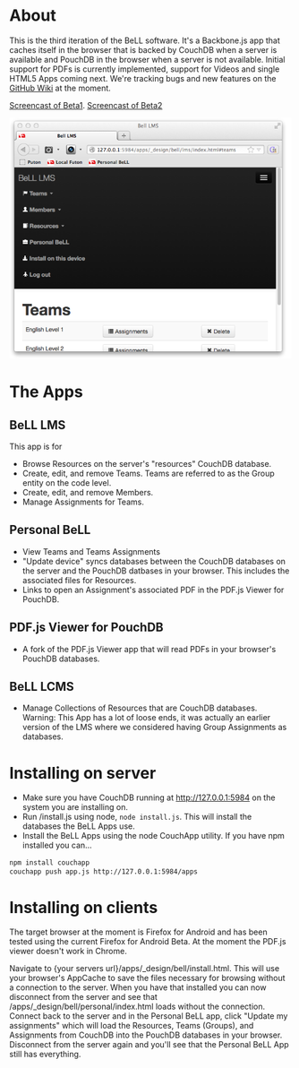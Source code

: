 # About
This is the third iteration of the BeLL software. It's a Backbone.js app that caches itself in the browser that is backed by CouchDB when a server is available and PouchDB in the browser when a server is not available. Initial support for PDFs is currently implemented, support for Videos and single HTML5 Apps coming next.  We're tracking bugs and new features on the [GitHub Wiki](https://github.com/open-learning-exchange/BeLL-Apps/wiki/@todo's) at the moment.

[Screencast of Beta1](http://www.youtube.com/watch?v=NeGSljQMQ1M).
[Screencast of Beta2](http://youtu.be/czPf-nZ5A_M)

![Screenshot of BeLL LMS, one of many BeLL Apps](docs/screenshot.png)


# The Apps
## BeLL LMS
This app is for 
- Browse Resources on the server's "resources" CouchDB database.
- Create, edit, and remove Teams.  Teams are referred to as the Group entity on the code level.
- Create, edit, and remove Members. 
- Manage Assignments for Teams.

## Personal BeLL
- View Teams and Teams Assignments
- "Update device" syncs databases between the CouchDB databases on the server and the PouchDB datbases in your browser. This includes the associated files for Resources.
- Links to open an Assignment's associated PDF in the PDF.js Viewer for PouchDB.

## PDF.js Viewer for PouchDB
- A fork of the PDF.js Viewer app that will read PDFs in your browser's PouchDB databases. 

## BeLL LCMS
- Manage Collections of Resources that are CouchDB databases.
Warning: This App has a lot of loose ends, it was actually an earlier version of the LMS where we considered having Group Assignments as databases.


# Installing on server
- Make sure you have CouchDB running at http://127.0.0.1:5984 on the system you are installing on.
- Run /install.js using node, `node install.js`.  This will install the databases the BeLL Apps use.
- Install the BeLL Apps using the node CouchApp utility.  If you have npm installed you can...
```
npm install couchapp
couchapp push app.js http://127.0.0.1:5984/apps
```


# Installing on clients

The target browser at the moment is Firefox for Android and has been tested using the current Firefox for Android Beta. At the moment the PDF.js viewer doesn't work in Chrome.

Navigate to {your servers url}/apps/_design/bell/install.html. This will use your browser's AppCache to save the files necessary for browsing without a connection to the server.  When you have that installed you can now disconnect from the server and see that /apps/_design/bell/personal/index.html loads without the connection.  Connect back to the server and in the Personal BeLL app, click "Update my assignments" which will load the Resources, Teams (Groups), and Assignments from CouchDB into the PouchDB databases in your browser. Disconnect from the server again and you'll see that the Personal BeLL App still has everything. 

